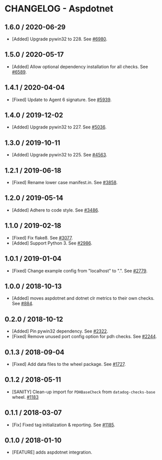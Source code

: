 # CHANGELOG - Aspdotnet

## 1.6.0 / 2020-06-29

* [Added] Upgrade pywin32 to 228. See [#6980](https://github.com/DataDog/integrations-core/pull/6980).

## 1.5.0 / 2020-05-17

* [Added] Allow optional dependency installation for all checks. See [#6589](https://github.com/DataDog/integrations-core/pull/6589).

## 1.4.1 / 2020-04-04

* [Fixed] Update to Agent 6 signature. See [#5939](https://github.com/DataDog/integrations-core/pull/5939).

## 1.4.0 / 2019-12-02

* [Added] Upgrade pywin32 to 227. See [#5036](https://github.com/DataDog/integrations-core/pull/5036).

## 1.3.0 / 2019-10-11

* [Added] Upgrade pywin32 to 225. See [#4563](https://github.com/DataDog/integrations-core/pull/4563).

## 1.2.1 / 2019-06-18

* [Fixed] Rename lower case manifest.in. See [#3858](https://github.com/DataDog/integrations-core/pull/3858).

## 1.2.0 / 2019-05-14

* [Added] Adhere to code style. See [#3486](https://github.com/DataDog/integrations-core/pull/3486).

## 1.1.0 / 2019-02-18

* [Fixed] Fix flake8. See [#3077](https://github.com/DataDog/integrations-core/pull/3077).
* [Added] Support Python 3. See [#2986](https://github.com/DataDog/integrations-core/pull/2986).

## 1.0.1 / 2019-01-04

* [Fixed] Change example config from "localhost" to ".". See [#2779][1].

## 1.0.0 / 2018-10-13

* [Added] moves aspdotnet and dotnet clr metrics to their own checks. See [#884][2].

## 0.2.0 / 2018-10-12

* [Added] Pin pywin32 dependency. See [#2322][3].
* [Fixed] Remove unused port config option for pdh checks. See [#2244][4].

## 0.1.3 / 2018-09-04

* [Fixed] Add data files to the wheel package. See [#1727][5].

## 0.1.2 / 2018-05-11

* [SANITY] Clean-up import for `PDHBaseCheck` from `datadog-checks-base` wheel. [#1183][6]

## 0.1.1 / 2018-03-07

* [Fix] Fixed tag initialization & reporting. See [#1185][7].

## 0.1.0 / 2018-01-10

* [FEATURE] adds aspdotnet integration.

<!--- The following link definition list is generated by PimpMyChangelog --->
[1]: https://github.com/DataDog/integrations-core/pull/2779
[2]: https://github.com/DataDog/integrations-core/pull/884
[3]: https://github.com/DataDog/integrations-core/pull/2322
[4]: https://github.com/DataDog/integrations-core/pull/2244
[5]: https://github.com/DataDog/integrations-core/pull/1727
[6]: https://github.com/DataDog/integrations-core/issues/1183
[7]: https://github.com/DataDog/integrations-core/issues/1185
